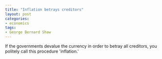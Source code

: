```yaml
---
title: "Inflation betrays creditors"
layout: post
categories:
- economics
tags:
- George Bernard Shaw
---
```


If the governments devalue the currency in order to betray all creditors, you politely call this procedure 'inflation.'